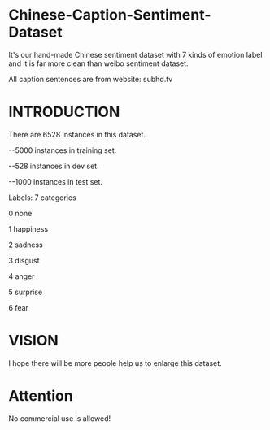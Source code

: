 # Chinese-Caption-Sentiment-Dataset
It's our hand-made Chinese sentiment dataset with 7 kinds of emotion label and it is far more clean than weibo sentiment dataset.

All caption sentences are from website: subhd.tv

# INTRODUCTION
There are 6528 instances in this dataset.

--5000 instances in training set.

--528 instances in dev set.

--1000 instances in test set.

Labels: 7 categories

0 none 

1 happiness 

2 sadness 

3 disgust 

4 anger 

5 surprise 

6 fear

# VISION
I hope there will be more people help us to enlarge this dataset.

# Attention
No commercial use is allowed!
